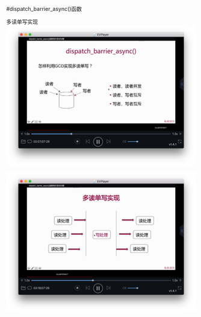 #dispatch_barrier_async()函数

多读单写实现
![-w880](media/15715473335800/15715478639725.jpg)

![-w880](media/15715473335800/15715479016191.jpg)


